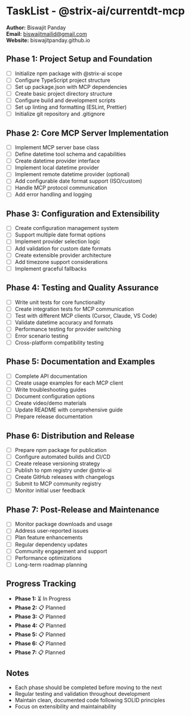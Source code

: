 # TaskList - @strix-ai/currentdt-mcp

**Author:** Biswajit Panday  
**Email:** biswajitmailid@gmail.com  
**Website:** biswajitpanday.github.io

## Phase 1: Project Setup and Foundation
- [ ] Initialize npm package with @strix-ai scope
- [ ] Configure TypeScript project structure
- [ ] Set up package.json with MCP dependencies
- [ ] Create basic project directory structure
- [ ] Configure build and development scripts
- [ ] Set up linting and formatting (ESLint, Prettier)
- [ ] Initialize git repository and .gitignore

## Phase 2: Core MCP Server Implementation
- [ ] Implement MCP server base class
- [ ] Define datetime tool schema and capabilities
- [ ] Create datetime provider interface
- [ ] Implement local datetime provider
- [ ] Implement remote datetime provider (optional)
- [ ] Add configurable date format support (ISO/custom)
- [ ] Handle MCP protocol communication
- [ ] Add error handling and logging

## Phase 3: Configuration and Extensibility
- [ ] Create configuration management system
- [ ] Support multiple date format options
- [ ] Implement provider selection logic
- [ ] Add validation for custom date formats
- [ ] Create extensible provider architecture
- [ ] Add timezone support considerations
- [ ] Implement graceful fallbacks

## Phase 4: Testing and Quality Assurance
- [ ] Write unit tests for core functionality
- [ ] Create integration tests for MCP communication
- [ ] Test with different MCP clients (Cursor, Claude, VS Code)
- [ ] Validate datetime accuracy and formats
- [ ] Performance testing for provider switching
- [ ] Error scenario testing
- [ ] Cross-platform compatibility testing

## Phase 5: Documentation and Examples
- [ ] Complete API documentation
- [ ] Create usage examples for each MCP client
- [ ] Write troubleshooting guides
- [ ] Document configuration options
- [ ] Create video/demo materials
- [ ] Update README with comprehensive guide
- [ ] Prepare release documentation

## Phase 6: Distribution and Release
- [ ] Prepare npm package for publication
- [ ] Configure automated builds and CI/CD
- [ ] Create release versioning strategy
- [ ] Publish to npm registry under @strix-ai
- [ ] Create GitHub releases with changelogs
- [ ] Submit to MCP community registry
- [ ] Monitor initial user feedback

## Phase 7: Post-Release and Maintenance
- [ ] Monitor package downloads and usage
- [ ] Address user-reported issues
- [ ] Plan feature enhancements
- [ ] Regular dependency updates
- [ ] Community engagement and support
- [ ] Performance optimizations
- [ ] Long-term roadmap planning

## Progress Tracking
- **Phase 1:** ⏳ In Progress
- **Phase 2:** 📋 Planned
- **Phase 3:** 📋 Planned
- **Phase 4:** 📋 Planned
- **Phase 5:** 📋 Planned
- **Phase 6:** 📋 Planned
- **Phase 7:** 📋 Planned

## Notes
- Each phase should be completed before moving to the next
- Regular testing and validation throughout development
- Maintain clean, documented code following SOLID principles
- Focus on extensibility and maintainability